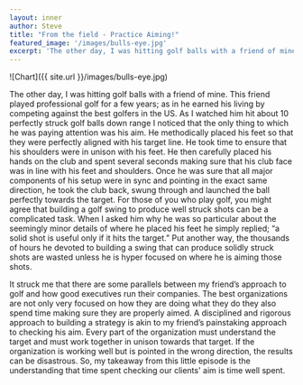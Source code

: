 ```yaml
---
layout: inner
author: Steve
title: "From the field - Practice Aiming!"
featured_image: '/images/bulls-eye.jpg'
excerpt: 'The other day, I was hitting golf balls with a friend of mine. This friend played professional golf for a few years; as in he earned his living by competing against the best golfers in the US. As I watched him hit about 10 perfectly struck golf balls down range I noticed that the only thing to which he was paying attention was his aim. He methodically placed his feet so that they were perfectly aligned with his target line. He took time to ensure that his shoulders were in unison with his feet. He then carefully placed his hands on the club and spent several seconds making sure that his club face was in line with his feet and shoulders...'
---
```

![Chart]({{ site.url }}/images/bulls-eye.jpg)

The other day, I was hitting golf balls with a friend of mine. This friend played professional golf for a few years; as in he earned his living by competing against the best golfers in the US. As I watched him hit about 10 perfectly struck golf balls down range I noticed that the only thing to which he was paying attention was his aim. He methodically placed his feet so that they were perfectly aligned with his target line. He took time to ensure that his shoulders were in unison with his feet. He then carefully placed his hands on the club and spent several seconds making sure that his club face was in line with his feet and shoulders. Once he was sure that all major components of his setup were in sync and pointing in the exact same direction, he took the club back, swung through and launched the ball perfectly towards the target. For those of you who play golf, you might agree that building a golf swing to produce well struck shots can be a complicated task. When I asked him why he was so particular about the seemingly minor details of where he placed his feet he simply replied; “a solid shot is useful only if it hits the target.” Put another way, the thousands of hours he devoted to building a swing that can produce solidly struck shots are wasted unless he is hyper focused on where he is aiming those shots.

It struck me that there are some parallels between my friend’s approach to golf and how good executives run their companies. The best organizations are not only very focused on how they are doing what they do they also spend time making sure they are properly aimed. A disciplined and rigorous approach to building a strategy is akin to my friend’s painstaking approach to checking his aim. Every part of the organization must understand the target and must work together in unison towards that target. If the organization is working well but is pointed in the wrong direction, the results can be disastrous. So, my takeaway from this little episode is the understanding that time spent checking our clients' aim is time well spent.